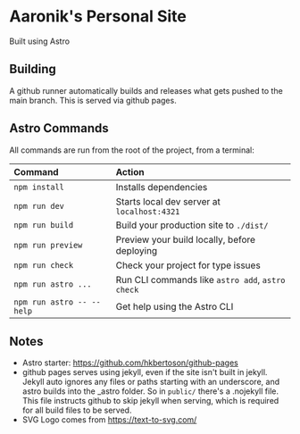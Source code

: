 # Aaronik's Personal Site

Built using Astro

## Building

A github runner automatically builds and releases what gets pushed to the main branch.
This is served via github pages.

## Astro Commands

All commands are run from the root of the project, from a terminal:

| Command                   | Action                                           |
| :------------------------ | :----------------------------------------------- |
| `npm install`             | Installs dependencies                            |
| `npm run dev`             | Starts local dev server at `localhost:4321`      |
| `npm run build`           | Build your production site to `./dist/`          |
| `npm run preview`         | Preview your build locally, before deploying     |
| `npm run check`           | Check your project for type issues               |
| `npm run astro ...`       | Run CLI commands like `astro add`, `astro check` |
| `npm run astro -- --help` | Get help using the Astro CLI                     |

## Notes
* Astro starter: https://github.com/hkbertoson/github-pages
* github pages serves using jekyll, even if the site isn't built in jekyll.
  Jekyll auto ignores any files or paths starting with an underscore, and astro
  builds into the _astro folder. So in `public/` there's a .nojekyll file. This file
  instructs github to skip jekyll when serving, which is required for all build files
  to be served.
* SVG Logo comes from https://text-to-svg.com/
